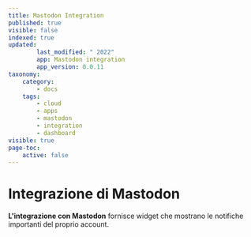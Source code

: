 ```yaml
---
title: Mastodon Integration
published: true
visible: false
indexed: true
updated:
        last_modified: " 2022"
        app: Mastodon integration
        app_version: 0.0.11
taxonomy:
    category:
        - docs
    tags:
        - cloud
        - apps
        - mastodon
        - integration
        - dashboard
visible: true
page-toc:
    active: false
---
```


# Integrazione di Mastodon

**L'integrazione con Mastodon** fornisce widget che mostrano le notifiche importanti del proprio account. 
